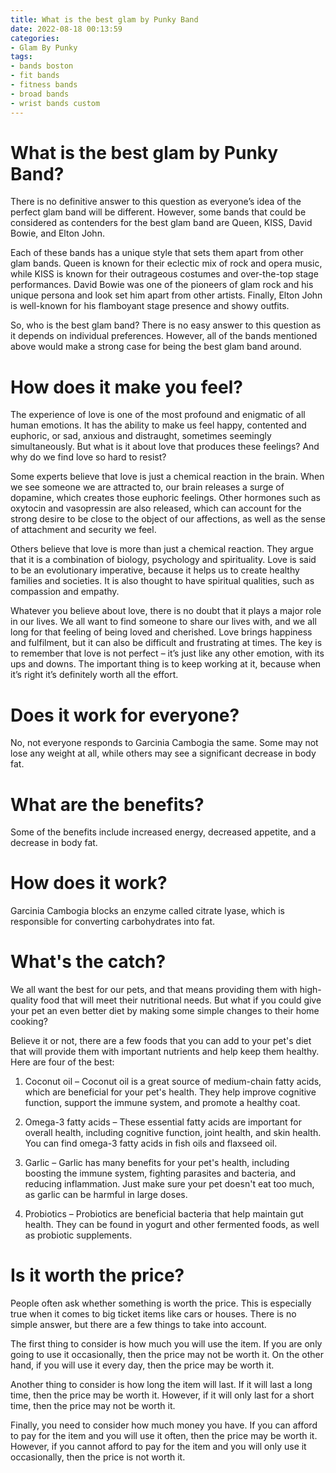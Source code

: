 ```yaml
---
title: What is the best glam by Punky Band
date: 2022-08-18 00:13:59
categories:
- Glam By Punky
tags:
- bands boston
- fit bands
- fitness bands
- broad bands
- wrist bands custom
---
```



#  What is the best glam by Punky Band?

There is no definitive answer to this question as everyone’s idea of the perfect glam band will be different. However, some bands that could be considered as contenders for the best glam band are Queen, KISS, David Bowie, and Elton John.

Each of these bands has a unique style that sets them apart from other glam bands. Queen is known for their eclectic mix of rock and opera music, while KISS is known for their outrageous costumes and over-the-top stage performances. David Bowie was one of the pioneers of glam rock and his unique persona and look set him apart from other artists. Finally, Elton John is well-known for his flamboyant stage presence and showy outfits.

So, who is the best glam band? There is no easy answer to this question as it depends on individual preferences. However, all of the bands mentioned above would make a strong case for being the best glam band around.

#  How does it make you feel?

The experience of love is one of the most profound and enigmatic of all human emotions. It has the ability to make us feel happy, contented and euphoric, or sad, anxious and distraught, sometimes seemingly simultaneously. But what is it about love that produces these feelings? And why do we find love so hard to resist?

Some experts believe that love is just a chemical reaction in the brain. When we see someone we are attracted to, our brain releases a surge of dopamine, which creates those euphoric feelings. Other hormones such as oxytocin and vasopressin are also released, which can account for the strong desire to be close to the object of our affections, as well as the sense of attachment and security we feel.

Others believe that love is more than just a chemical reaction. They argue that it is a combination of biology, psychology and spirituality. Love is said to be an evolutionary imperative, because it helps us to create healthy families and societies. It is also thought to have spiritual qualities, such as compassion and empathy.

Whatever you believe about love, there is no doubt that it plays a major role in our lives. We all want to find someone to share our lives with, and we all long for that feeling of being loved and cherished. Love brings happiness and fulfilment, but it can also be difficult and frustrating at times. The key is to remember that love is not perfect – it’s just like any other emotion, with its ups and downs. The important thing is to keep working at it, because when it’s right it’s definitely worth all the effort.

#  Does it work for everyone?

No, not everyone responds to Garcinia Cambogia the same. Some may not lose any weight at all, while others may see a significant decrease in body fat.

# What are the benefits?

Some of the benefits include increased energy, decreased appetite, and a decrease in body fat.

# How does it work?

Garcinia Cambogia blocks an enzyme called citrate lyase, which is responsible for converting carbohydrates into fat.

#  What's the catch?

We all want the best for our pets, and that means providing them with high-quality food that will meet their nutritional needs. But what if you could give your pet an even better diet by making some simple changes to their home cooking?

Believe it or not, there are a few foods that you can add to your pet's diet that will provide them with important nutrients and help keep them healthy. Here are four of the best:

1. Coconut oil – Coconut oil is a great source of medium-chain fatty acids, which are beneficial for your pet's health. They help improve cognitive function, support the immune system, and promote a healthy coat.

2. Omega-3 fatty acids – These essential fatty acids are important for overall health, including cognitive function, joint health, and skin health. You can find omega-3 fatty acids in fish oils and flaxseed oil.

3. Garlic – Garlic has many benefits for your pet's health, including boosting the immune system, fighting parasites and bacteria, and reducing inflammation. Just make sure your pet doesn't eat too much, as garlic can be harmful in large doses.

4. Probiotics – Probiotics are beneficial bacteria that help maintain gut health. They can be found in yogurt and other fermented foods, as well as probiotic supplements.

#  Is it worth the price?

People often ask whether something is worth the price. This is especially true when it comes to big ticket items like cars or houses. There is no simple answer, but there are a few things to take into account.

The first thing to consider is how much you will use the item. If you are only going to use it occasionally, then the price may not be worth it. On the other hand, if you will use it every day, then the price may be worth it.

Another thing to consider is how long the item will last. If it will last a long time, then the price may be worth it. However, if it will only last for a short time, then the price may not be worth it.

Finally, you need to consider how much money you have. If you can afford to pay for the item and you will use it often, then the price may be worth it. However, if you cannot afford to pay for the item and you will only use it occasionally, then the price is not worth it.